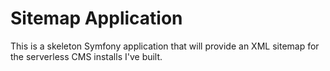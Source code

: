 # Sitemap Application 

This is a skeleton Symfony application that will provide an XML sitemap for the serverless CMS installs I've built. 